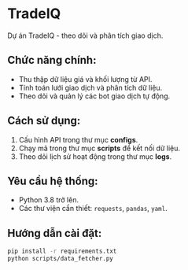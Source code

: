 # TradeIQ  
Dự án TradeIQ - theo dõi và phân tích giao dịch.  

## **Chức năng chính:**  
- Thu thập dữ liệu giá và khối lượng từ API.  
- Tính toán lưới giao dịch và phân tích dữ liệu.  
- Theo dõi và quản lý các bot giao dịch tự động.  

## **Cách sử dụng:**  
1. Cấu hình API trong thư mục **configs**.  
2. Chạy mã trong thư mục **scripts** để kết nối dữ liệu.  
3. Theo dõi lịch sử hoạt động trong thư mục **logs**.  

## **Yêu cầu hệ thống:**  
- Python 3.8 trở lên.  
- Các thư viện cần thiết: `requests`, `pandas`, `yaml`.  

## **Hướng dẫn cài đặt:**  
```bash
pip install -r requirements.txt
python scripts/data_fetcher.py
